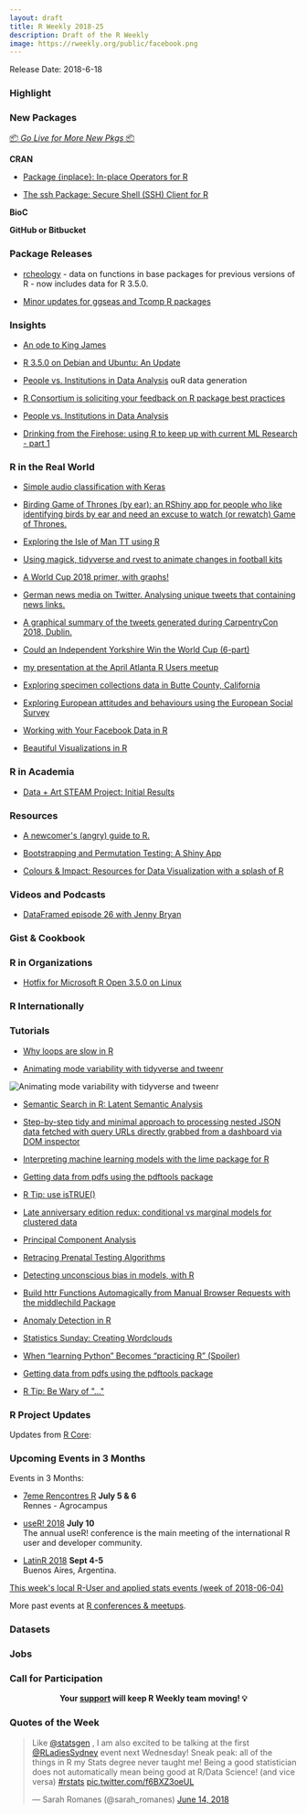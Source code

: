 ```yaml
---
layout: draft
title: R Weekly 2018-25
description: Draft of the R Weekly
image: https://rweekly.org/public/facebook.png
---
```


Release Date: 2018-6-18

###  Highlight




###  New Packages

<p class="added-hostname"><a href="https://rweekly.org/live" target="_blank" class="externalLink">📦 <i>Go Live for More New Pkgs</i> 📦</a></p>

**CRAN**

+ [Package {inplace}: In-place Operators for R](https://cran.r-project.org/package=inplace)

+ [The ssh Package: Secure Shell (SSH) Client for R](https://ropensci.org/technotes/2018/06/12/ssh-02/)

**BioC**


**GitHub or Bitbucket**



### Package Releases

+ [rcheology](https://github.com/hughjonesd/rcheology) - data on functions in base packages for previous versions of R - now includes data for R 3.5.0.

+ [Minor updates for ggseas and Tcomp R packages](http://freerangestats.info/blog/2018/06/15/ggseas-and-tcomp-update)


### Insights

+ [An ode to King James](https://simplystatistics.org/2018/06/10/an-ode-to-king-james/)

+ [R 3.5.0 on Debian and Ubuntu: An Update](http://dirk.eddelbuettel.com/blog/2018/06/11#r_3_5_0_deb_update)

+ [People vs. Institutions in Data Analysis](https://simplystatistics.org/2018/06/15/people-vs-institutions-in-data-analysis/)
ouR data generation

+ [R Consortium is soliciting your feedback on R package best practices](https://www.r-consortium.org/uncategorized/2018/06/12/r-consortium-is-soliciting-your-feedback-on-r-package-best-practices)

+ [People vs. Institutions in Data Analysis](https://simplystatistics.org/2018/06/15/people-vs-institutions-in-data-analysis/)

+ [Drinking from the Firehose: using R to keep up with current ML Research - part 1 ](https://www.eokodie.com/blog/drinking-from-the-firehose-using-r-to-keep-up-with-current-ml-research---part-1/)


### R in the Real World

+ [Simple audio classification with Keras](https://tensorflow.rstudio.com/blog/simple-audio-classification-keras.html)

+ [Birding Game of Thrones (by ear): an RShiny app for people who like identifying birds by ear and need an excuse to watch (or rewatch) Game of Thrones. ](https://cbalantic.shinyapps.io/birding-got/)

+ [Exploring the Isle of Man TT using R](http://dm13450.github.io/2018/06/12/Isle-of-Man-TT.html)


+ [Using magick, tidyverse and rvest to animate changes in football kits](https://guyabel.com/post/football-kits/)

+ [A World Cup 2018 primer, with graphs!](https://austinwehrwein.com/data-visualization/world-cup/)

+ [German news media on Twitter. Analysing unique tweets that containing news links.](https://franziloew.github.io/news_tweets/rtweets)

+ [A graphical summary of the tweets generated during CarpentryCon 2018, Dublin.](https://carpentries.org/2018/06/carpentrycon-tweets)

+ [Could an Independent Yorkshire Win the World Cup (6-part)](http://www.robert-hickman.eu/post/yorkshire_world_cup_1/)

+ [my presentation at the April Atlanta R Users meetup](https://www.tychobra.com/posts/2018-04-25-atlanta-r-users-presentation/)

+ [Exploring specimen collections data in Butte County, California](https://recology.info/2018/06/butte-county/)

+ [Exploring European attitudes and behaviours using the European Social Survey](https://ropensci.org/blog/2018/06/14/essurvey/)

+ [Working with Your Facebook Data in R](http://www.deeplytrivial.com/2018/06/working-with-your-facebook-data-in-r.html)

+ [Beautiful Visualizations in R](http://www.deeplytrivial.com/2018/06/beautiful-visualizations-in-r.html)


###  R in Academia

+ [Data + Art STEAM Project: Initial Results](https://www.littlemissdata.com/blog/steam-data-art1)



###  Resources

+ [A newcomer's (angry) guide to R.](http://arrgh.tim-smith.us/)

+ [Bootstrapping and Permutation Testing: A Shiny App](https://mattkmiecik.com/post-Bootstrapping-and-Permutation-Testing-Shiny-App.html)

+ [Colours & Impact: Resources for Data Visualization with a splash of R](https://www.eokodie.com/blog/colours--impact-resources-for-data-visualization-with-a-splash-of-r/)

###  Videos and Podcasts

+ [DataFramed episode 26 with Jenny Bryan](https://www.datacamp.com/community/podcast/spreadsheets-data-science)


### Gist & Cookbook




###  R in Organizations

+ [Hotfix for Microsoft R Open 3.5.0 on Linux](http://blog.revolutionanalytics.com/2018/06/hotfix-for-mro-350-on-linux.html)

### R Internationally



###  Tutorials

+ [Why loops are slow in R](https://privefl.github.io/blog/why-loops-are-slow-in-r/)

+ [Animating mode variability with tidyverse and tweenr](http://www.questionflow.org/2018/06/14/animating-mode-variability-with-tidyverse-and-tweenr/)

![Animating mode variability with tidyverse and tweenr](https://raw.githubusercontent.com/rweekly/image/master/2018/mode-variability.png)

+ [Semantic Search in R: Latent Semantic Analysis](http://annamarbut.blogspot.com/2018/06/semantic-search-in-r-latent-semantic.html)

+ [Step-by-step tidy and minimal approach to processing nested JSON data fetched with query URLs directly grabbed from a dashboard via DOM inspector](https://ellocke.github.io/post/r-fetching-json-data-on-the-github-to-gitlab-exodus-from-june-2018/)

+ [Interpreting machine learning models with the lime package for R](http://blog.revolutionanalytics.com/2018/06/lime-package.html)

+ [Getting data from pdfs using the pdftools package](http://www.brodrigues.co/blog/2018-06-10-scraping_pdfs/)

+ [R Tip: use isTRUE()](http://www.win-vector.com/blog/2018/06/r-tip-use-istrue/)

+ [Late anniversary edition redux: conditional vs marginal models for clustered data](https://www.rdatagen.net/post/mixed-effect-models-vs-gee/)

+ [Principal Component Analysis](https://mvaugoyeau.netlify.com/post/principal-component-analysis/)

+ [Retracing Prenatal Testing Algorithms](http://staff.math.su.se/hoehle/blog/2018/06/14/prc.html)

+ [Detecting unconscious bias in models, with R](http://blog.revolutionanalytics.com/2018/06/understanding-bias.html)

+ [Build httr Functions Automagically from Manual Browser Requests with the middlechild Package](https://rud.is/b/2018/06/15/build-httr-functions-automagically-from-manual-browser-requests-with-the-middlechild-package/)

+ [Anomaly Detection in R](https://r-posts.com/anomaly-detection-in-r/)

+ [Statistics Sunday: Creating Wordclouds](http://www.deeplytrivial.com/2018/06/statistics-sunday-creating-wordclouds.html)

+ [When “learning Python” Becomes “practicing R” (Spoiler)](https://freakonometrics.hypotheses.org/52439)

+ [Getting data from pdfs using the pdftools package](http://www.brodrigues.co/blog/2018-06-10-scraping_pdfs/)

+ [R Tip: Be Wary of "…"](http://www.win-vector.com/blog/2018/06/r-tip-be-wary-of/)

<!--<div class="post-more-begin"></div><div class="post-more-end"></div>-->


###  R Project Updates

Updates from [R Core](http://developer.r-project.org/blosxom.cgi/R-devel/NEWS):




###  Upcoming Events in 3 Months

Events in 3 Months:

+ [7eme Rencontres R](https://r2018-rennes.sciencesconf.org/)  **July 5 & 6** <br />
Rennes - Agrocampus

+ [useR! 2018](https://user2018.r-project.org/) **July 10** <br />
The annual useR! conference is the main meeting of the international R user and developer community.

+ [LatinR 2018](http://latin-r.com/) **Sept 4-5** <br />
Buenos Aires, Argentina.

[This week's local R-User and applied stats events (week of 2018-06-04)](https://community.rstudio.com/t/upcoming-r-community-events-week-of-2018-06-04/9079)

More past events at [R conferences & meetups](https://conf.rweekly.org).

### Datasets




### Jobs




###  Call for Participation

<p class="hide-support added-hostname support-rweekly" style="text-align: center;font-weight: bold;">Your <a class="non-visited externalLink" href="https://www.patreon.com/rweekly" onclick="pas(this)">support</a> will keep R Weekly team moving! 💡</p>

###  Quotes of the Week

<blockquote class="twitter-tweet" data-lang="en"><p lang="en" dir="ltr">Like <a href="https://twitter.com/statsgen?ref_src=twsrc%5Etfw">@statsgen</a> , I am also excited to be talking at the first <a href="https://twitter.com/RLadiesSydney?ref_src=twsrc%5Etfw">@RLadiesSydney</a> event next Wednesday! Sneak peak: all of the things in R my Stats degree never taught me! Being a good statistician does not automatically mean being good at R/Data Science! (and vice versa) <a href="https://twitter.com/hashtag/rstats?src=hash&amp;ref_src=twsrc%5Etfw">#rstats</a> <a href="https://t.co/f6BXZ3oeUL">pic.twitter.com/f6BXZ3oeUL</a></p>&mdash; Sarah Romanes (@sarah_romanes) <a href="https://twitter.com/sarah_romanes/status/1007132388625805312?ref_src=twsrc%5Etfw">June 14, 2018</a></blockquote>

